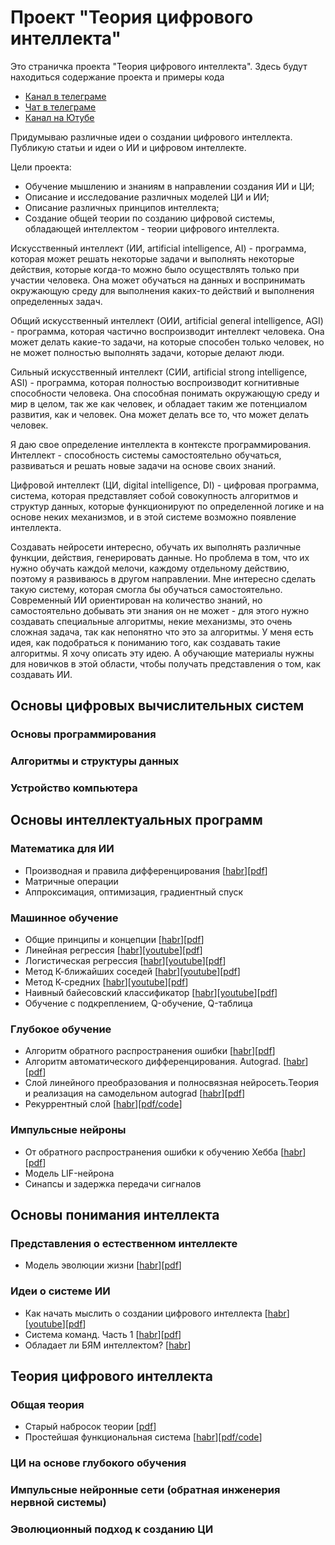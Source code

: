 # Проект "Теория цифрового интеллекта"
Это страничка проекта "Теория цифрового интеллекта". Здесь будут находиться содержание проекта и примеры кода

- [Канал в телеграме](https://t.me/tdi_project_community_channel)
- [Чат в телеграме](https://t.me/tdi_project_community_chat)
- [Канал на Ютубе](https://www.youtube.com/@tdi_project)

Придумываю различные идеи о создании цифрового интеллекта. Публикую статьи и идеи о ИИ и цифровом интеллекте.

Цели проекта:
- Обучение мышлению и знаниям в направлении создания ИИ и ЦИ;
- Описание и исследование различных моделей ЦИ и ИИ;
- Описание различных принципов интеллекта;
- Создание общей теории по созданию цифровой системы, обладающей интеллектом - теории цифрового интеллекта.

Искусственный интеллект (ИИ, artificial intelligence, AI) - программа, которая может решать некоторые задачи и выполнять некоторые действия, которые когда-то можно было осуществлять только при участии человека. Она может обучаться на данных и воспринимать окружающую среду для выполнения каких-то действий и выполнения определенных задач.

Общий искусственный интеллект (ОИИ, artificial general intelligence, AGI) - программа, которая частично воспроизводит интеллект человека. Она может делать какие-то задачи, на которые способен только человек, но не может полностью выполнять задачи, которые делают люди.

Сильный искусственный интеллект (СИИ, artificial strong intelligence, ASI) - программа, которая полностью воспроизводит когнитивные способности человека. Она способная понимать окружающую среду и мир в целом, так же как человек, и обладает таким же потенциалом развития, как и человек. Она может делать все то, что может делать человек.

Я даю свое определение интеллекта в контексте программирования.
Интеллект - способность системы самостоятельно обучаться, развиваться и решать новые задачи на основе своих знаний.

Цифровой интеллект (ЦИ, digital intelligence, DI) - цифровая программа, система, которая представляет собой совокупность алгоритмов и структур данных, которые функционируют по определенной логике и на основе неких механизмов, и в этой системе возможно появление интеллекта.

Создавать нейросети интересно, обучать их выполнять различные функции, действия, генерировать данные. Но проблема в том, что их нужно обучать каждой мелочи, каждому отдельному действию, поэтому я развиваюсь в другом направлении. Мне интересно сделать такую систему, которая смогла бы обучаться самостоятельно. Современный ИИ ориентирован на количество знаний, но самостоятельно добывать эти знания он не может - для этого нужно создавать специальные алгоритмы, некие механизмы, это очень сложная задача, так как непонятно что это за алгоритмы. У меня есть идея, как подобраться к пониманию того, как создавать такие алгоритмы. Я хочу описать эту идею. А обучающие материалы нужны для новичков в этой области, чтобы получать представления о том, как создавать ИИ.

## Основы цифровых вычислительных систем
### Основы программирования
### Алгоритмы и структуры данных
### Устройство компьютера

## Основы интеллектуальных программ
### Математика для ИИ
- Производная и правила дифференцирования [[habr](https://habr.com/ru/articles/873024/)][[pdf](https://t.me/tdi_project_community_channel/61)]
- Матричные операции
- Аппроксимация, оптимизация, градиентный спуск
### Машинное обучение
- Общие принципы и концепции [[habr](https://habr.com/ru/articles/862704/)][[pdf](https://t.me/tdi_project_community_channel/61)]
- Линейная регрессия [[habr](https://habr.com/ru/articles/863194/)][[youtube](https://youtu.be/3Xe2i3NnL5Y?si=AXLwh2q-6EOPJ3jX)][[pdf](https://t.me/tdi_project_community_channel/45)]
- Логистическая регрессия [[habr](https://habr.com/ru/articles/864890/)][[youtube](https://youtu.be/AkzZzd21BvM?si=UaKy4L0QtlrVZYlj)][[pdf](https://t.me/tdi_project_community_channel/45)]
- Метод К-ближайших соседей [[habr](https://habr.com/ru/articles/866636/)][[youtube](https://youtu.be/cg_fFEeS4XM?si=8Lhqul-UvsOV_uZ9)][[pdf](https://t.me/tdi_project_community_channel/45)]
- Метод К-средних [[habr](https://habr.com/ru/articles/868542/)][[youtube](https://youtu.be/YCRRgF_U3iY?si=J3qW2qmACN4xX2VG)][[pdf](https://t.me/tdi_project_community_channel/45)]
- Наивный байесовский классификатор [[habr](https://habr.com/ru/articles/870718/)][[youtube](https://youtu.be/0Dam7v_2hrs?si=KmUZ_jOgt8TFvS86)][[pdf](https://t.me/tdi_project_community_channel/45)]
- Обучение с подкреплением, Q-обучение, Q-таблица
### Глубокое обучение
- Алгоритм обратного распространения ошибки [[habr](https://habr.com/ru/articles/871648/)][[pdf](https://t.me/tdi_project_community_channel/56)]
- Алгоритм автоматического дифференцирования. Autograd. [[habr](https://habr.com/ru/articles/874592/)][[pdf](https://t.me/tdi_project_community_channel/56)]
- Слой линейного преобразования и полносвязная нейросеть.Теория и реализация на самодельном autograd [[habr](https://habr.com/ru/articles/885466/)][[pdf](https://t.me/tdi_project_community_channel/24)]
- Рекуррентный слой [[habr](https://habr.com/ru/articles/911136/)][[pdf/code](https://t.me/tdi_project_community_channel/71)]
### Импульсные нейроны
- От обратного распространения ошибки к обучению Хебба [[habr](https://habr.com/ru/articles/878810/)][[pdf](https://t.me/tdi_project_community_channel/56)]
- Модель LIF-нейрона
- Синапсы и задержка передачи сигналов

## Основы понимания интеллекта
### Представления о естественном интеллекте
- Модель эволюции жизни [[habr](https://habr.com/ru/articles/889302/)][[pdf](https://t.me/tdi_project_community_channel/28)]
### Идеи о системе ИИ
- Как начать мыслить о создании цифрового интеллекта [[habr](https://habr.com/ru/articles/913400/)][[youtube](https://youtu.be/rsCSHI0rgMg?si=Gh1Os4PByu_z1nFq)][[pdf](https://t.me/tdi_project_community_channel/74)]
- Система команд. Часть 1 [[habr](https://habr.com/ru/articles/876716/)][[pdf](https://t.me/tdi_project_community_channel/56)]
- Обладает ли БЯМ интеллектом? [[habr](https://habr.com/ru/articles/880228/)]

## Теория цифрового интеллекта
### Общая теория
- Старый набросок теории [[pdf](https://t.me/tdi_project_community_channel/30)]
- Простейшая функциональная система [[habr](https://habr.com/ru/articles/903012/)][[pdf/code](https://t.me/tdi_project_community_channel/64)]
### ЦИ на основе глубокого обучения
### Импульсные нейронные сети (обратная инженерия нервной системы)
### Эволюционный подход к созданию ЦИ


